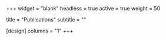 +++
widget = "blank"
headless = true
active = true
weight = 50

title = "Publications"
subtitle = ""

[design]
  columns = "1"
+++




